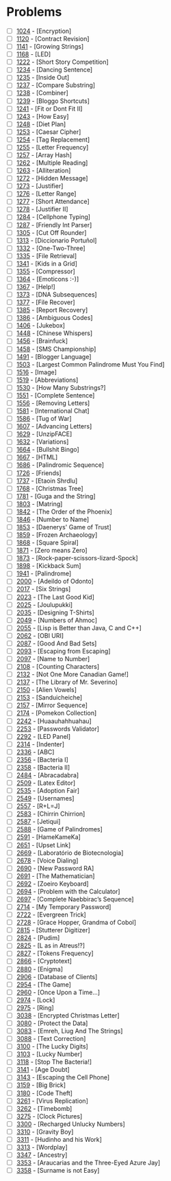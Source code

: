 # Problems 


- [ ] [1024](https://www.beecrowd.com.br/judge/pt/problems/view/1024) - [Encryption]
- [ ] [1120](https://www.beecrowd.com.br/judge/pt/problems/view/1120) - [Contract Revision]
- [ ] [1141](https://www.beecrowd.com.br/judge/pt/problems/view/1141) - [Growing Strings]
- [ ] [1168](https://www.beecrowd.com.br/judge/pt/problems/view/1168) - [LED]
- [ ] [1222](https://www.beecrowd.com.br/judge/pt/problems/view/1222) - [Short Story Competition]
- [ ] [1234](https://www.beecrowd.com.br/judge/pt/problems/view/1234) - [Dancing Sentence]
- [ ] [1235](https://www.beecrowd.com.br/judge/pt/problems/view/1235) - [Inside Out]
- [ ] [1237](https://www.beecrowd.com.br/judge/pt/problems/view/1237) - [Compare Substring]
- [ ] [1238](https://www.beecrowd.com.br/judge/pt/problems/view/1238) - [Combiner]
- [ ] [1239](https://www.beecrowd.com.br/judge/pt/problems/view/1239) - [Bloggo Shortcuts]
- [ ] [1241](https://www.beecrowd.com.br/judge/pt/problems/view/1241) - [Fit or Dont Fit II]
- [ ] [1243](https://www.beecrowd.com.br/judge/pt/problems/view/1243) - [How Easy]
- [ ] [1248](https://www.beecrowd.com.br/judge/pt/problems/view/1248) - [Diet Plan]
- [ ] [1253](https://www.beecrowd.com.br/judge/pt/problems/view/1253) - [Caesar Cipher]
- [ ] [1254](https://www.beecrowd.com.br/judge/pt/problems/view/1254) - [Tag Replacement]
- [ ] [1255](https://www.beecrowd.com.br/judge/pt/problems/view/1255) - [Letter Frequency]
- [ ] [1257](https://www.beecrowd.com.br/judge/pt/problems/view/1257) - [Array Hash]
- [ ] [1262](https://www.beecrowd.com.br/judge/pt/problems/view/1262) - [Multiple Reading]
- [ ] [1263](https://www.beecrowd.com.br/judge/pt/problems/view/1263) - [Alliteration]
- [ ] [1272](https://www.beecrowd.com.br/judge/pt/problems/view/1272) - [Hidden Message]
- [ ] [1273](https://www.beecrowd.com.br/judge/pt/problems/view/1273) - [Justifier]
- [ ] [1276](https://www.beecrowd.com.br/judge/pt/problems/view/1276) - [Letter Range]
- [ ] [1277](https://www.beecrowd.com.br/judge/pt/problems/view/1277) - [Short Attendance]
- [ ] [1278](https://www.beecrowd.com.br/judge/pt/problems/view/1278) - [Justifier II]
- [ ] [1284](https://www.beecrowd.com.br/judge/pt/problems/view/1284) - [Cellphone Typing]
- [ ] [1287](https://www.beecrowd.com.br/judge/pt/problems/view/1287) - [Friendly Int Parser]
- [ ] [1305](https://www.beecrowd.com.br/judge/pt/problems/view/1305) - [Cut Off Rounder]
- [ ] [1313](https://www.beecrowd.com.br/judge/pt/problems/view/1313) - [Diccionario Portuñol]
- [ ] [1332](https://www.beecrowd.com.br/judge/pt/problems/view/1332) - [One-Two-Three]
- [ ] [1335](https://www.beecrowd.com.br/judge/pt/problems/view/1335) - [File Retrieval]
- [ ] [1341](https://www.beecrowd.com.br/judge/pt/problems/view/1341) - [Kids in a Grid]
- [ ] [1355](https://www.beecrowd.com.br/judge/pt/problems/view/1355) - [Compressor]
- [ ] [1364](https://www.beecrowd.com.br/judge/pt/problems/view/1364) - [Emoticons :-)]
- [ ] [1367](https://www.beecrowd.com.br/judge/pt/problems/view/1367) - [Help!]
- [ ] [1373](https://www.beecrowd.com.br/judge/pt/problems/view/1373) - [DNA Subsequences]
- [ ] [1377](https://www.beecrowd.com.br/judge/pt/problems/view/1377) - [File Recover]
- [ ] [1385](https://www.beecrowd.com.br/judge/pt/problems/view/1385) - [Report Recovery]
- [ ] [1386](https://www.beecrowd.com.br/judge/pt/problems/view/1386) - [Ambiguous Codes]
- [ ] [1406](https://www.beecrowd.com.br/judge/pt/problems/view/1406) - [Jukebox]
- [ ] [1448](https://www.beecrowd.com.br/judge/pt/problems/view/1448) - [Chinese Whispers]
- [ ] [1456](https://www.beecrowd.com.br/judge/pt/problems/view/1456) - [Brainfuck]
- [ ] [1458](https://www.beecrowd.com.br/judge/pt/problems/view/1458) - [SMS Championship]
- [ ] [1491](https://www.beecrowd.com.br/judge/pt/problems/view/1491) - [Blogger Language]
- [ ] [1503](https://www.beecrowd.com.br/judge/pt/problems/view/1503) - [Largest Common Palindrome Must You Find]
- [ ] [1516](https://www.beecrowd.com.br/judge/pt/problems/view/1516) - [Image]
- [ ] [1519](https://www.beecrowd.com.br/judge/pt/problems/view/1519) - [Abbreviations]
- [ ] [1530](https://www.beecrowd.com.br/judge/pt/problems/view/1530) - [How Many Substrings?]
- [ ] [1551](https://www.beecrowd.com.br/judge/pt/problems/view/1551) - [Complete Sentence]
- [ ] [1556](https://www.beecrowd.com.br/judge/pt/problems/view/1556) - [Removing Letters]
- [ ] [1581](https://www.beecrowd.com.br/judge/pt/problems/view/1581) - [International Chat]
- [ ] [1586](https://www.beecrowd.com.br/judge/pt/problems/view/1586) - [Tug of War]
- [ ] [1607](https://www.beecrowd.com.br/judge/pt/problems/view/1607) - [Advancing Letters]
- [ ] [1629](https://www.beecrowd.com.br/judge/pt/problems/view/1629) - [UnzipFACE]
- [ ] [1632](https://www.beecrowd.com.br/judge/pt/problems/view/1632) - [Variations]
- [ ] [1664](https://www.beecrowd.com.br/judge/pt/problems/view/1664) - [Bullshit Bingo]
- [ ] [1667](https://www.beecrowd.com.br/judge/pt/problems/view/1667) - [HTML]
- [ ] [1686](https://www.beecrowd.com.br/judge/pt/problems/view/1686) - [Palindromic Sequence]
- [ ] [1726](https://www.beecrowd.com.br/judge/pt/problems/view/1726) - [Friends]
- [ ] [1737](https://www.beecrowd.com.br/judge/pt/problems/view/1737) - [Etaoin Shrdlu]
- [ ] [1768](https://www.beecrowd.com.br/judge/pt/problems/view/1768) - [Christmas Tree]
- [ ] [1781](https://www.beecrowd.com.br/judge/pt/problems/view/1781) - [Guga and the String]
- [ ] [1803](https://www.beecrowd.com.br/judge/pt/problems/view/1803) - [Matring]
- [ ] [1842](https://www.beecrowd.com.br/judge/pt/problems/view/1842) - [The Order of the Phoenix]
- [ ] [1846](https://www.beecrowd.com.br/judge/pt/problems/view/1846) - [Number to Name]
- [ ] [1853](https://www.beecrowd.com.br/judge/pt/problems/view/1853) - [Daenerys' Game of Trust]
- [ ] [1859](https://www.beecrowd.com.br/judge/pt/problems/view/1859) - [Frozen Archaeology]
- [ ] [1868](https://www.beecrowd.com.br/judge/pt/problems/view/1868) - [Square Spiral]
- [ ] [1871](https://www.beecrowd.com.br/judge/pt/problems/view/1871) - [Zero means Zero]
- [ ] [1873](https://www.beecrowd.com.br/judge/pt/problems/view/1873) - [Rock-paper-scissors-lizard-Spock]
- [ ] [1898](https://www.beecrowd.com.br/judge/pt/problems/view/1898) - [Kickback Sum]
- [ ] [1941](https://www.beecrowd.com.br/judge/pt/problems/view/1941) - [Palindrome]
- [ ] [2000](https://www.beecrowd.com.br/judge/pt/problems/view/2000) - [Adeildo of Odonto]
- [ ] [2017](https://www.beecrowd.com.br/judge/pt/problems/view/2017) - [Six Strings]
- [ ] [2023](https://www.beecrowd.com.br/judge/pt/problems/view/2023) - [The Last Good Kid]
- [ ] [2025](https://www.beecrowd.com.br/judge/pt/problems/view/2025) - [Joulupukki]
- [ ] [2035](https://www.beecrowd.com.br/judge/pt/problems/view/2035) - [Designing T-Shirts]
- [ ] [2049](https://www.beecrowd.com.br/judge/pt/problems/view/2049) - [Numbers of Ahmoc]
- [ ] [2055](https://www.beecrowd.com.br/judge/pt/problems/view/2055) - [Lisp is Better than Java, C and C++]
- [ ] [2062](https://www.beecrowd.com.br/judge/pt/problems/view/2062) - [OBI URI]
- [ ] [2087](https://www.beecrowd.com.br/judge/pt/problems/view/2087) - [Good And Bad Sets]
- [ ] [2093](https://www.beecrowd.com.br/judge/pt/problems/view/2093) - [Escaping from Escaping]
- [ ] [2097](https://www.beecrowd.com.br/judge/pt/problems/view/2097) - [Name to Number]
- [ ] [2108](https://www.beecrowd.com.br/judge/pt/problems/view/2108) - [Counting Characters]
- [ ] [2132](https://www.beecrowd.com.br/judge/pt/problems/view/2132) - [Not One More Canadian Game!]
- [ ] [2137](https://www.beecrowd.com.br/judge/pt/problems/view/2137) - [The Library of Mr. Severino]
- [ ] [2150](https://www.beecrowd.com.br/judge/pt/problems/view/2150) - [Alien Vowels]
- [ ] [2153](https://www.beecrowd.com.br/judge/pt/problems/view/2153) - [Sanduicheiche]
- [ ] [2157](https://www.beecrowd.com.br/judge/pt/problems/view/2157) - [Mirror Sequence]
- [ ] [2174](https://www.beecrowd.com.br/judge/pt/problems/view/2174) - [Pomekon Collection]
- [ ] [2242](https://www.beecrowd.com.br/judge/pt/problems/view/2242) - [Huaauhahhuahau]
- [ ] [2253](https://www.beecrowd.com.br/judge/pt/problems/view/2253) - [Passwords Validator]
- [ ] [2292](https://www.beecrowd.com.br/judge/pt/problems/view/2292) - [LED Panel]
- [ ] [2314](https://www.beecrowd.com.br/judge/pt/problems/view/2314) - [Indenter]
- [ ] [2336](https://www.beecrowd.com.br/judge/pt/problems/view/2336) - [ABC]
- [ ] [2356](https://www.beecrowd.com.br/judge/pt/problems/view/2356) - [Bacteria I]
- [ ] [2358](https://www.beecrowd.com.br/judge/pt/problems/view/2358) - [Bacteria II]
- [ ] [2484](https://www.beecrowd.com.br/judge/pt/problems/view/2484) - [Abracadabra]
- [ ] [2509](https://www.beecrowd.com.br/judge/pt/problems/view/2509) - [Latex Editor]
- [ ] [2535](https://www.beecrowd.com.br/judge/pt/problems/view/2535) - [Adoption Fair]
- [ ] [2549](https://www.beecrowd.com.br/judge/pt/problems/view/2549) - [Usernames]
- [ ] [2557](https://www.beecrowd.com.br/judge/pt/problems/view/2557) - [R+L=J]
- [ ] [2583](https://www.beecrowd.com.br/judge/pt/problems/view/2583) - [Chirrin Chirrion]
- [ ] [2587](https://www.beecrowd.com.br/judge/pt/problems/view/2587) - [Jetiqui]
- [ ] [2588](https://www.beecrowd.com.br/judge/pt/problems/view/2588) - [Game of Palindromes]
- [ ] [2591](https://www.beecrowd.com.br/judge/pt/problems/view/2591) - [HameKameKa]
- [ ] [2651](https://www.beecrowd.com.br/judge/pt/problems/view/2651) - [Upset Link]
- [ ] [2669](https://www.beecrowd.com.br/judge/pt/problems/view/2669) - [Laboratório de Biotecnologia]
- [ ] [2678](https://www.beecrowd.com.br/judge/pt/problems/view/2678) - [Voice Dialing]
- [ ] [2690](https://www.beecrowd.com.br/judge/pt/problems/view/2690) - [New Password RA]
- [ ] [2691](https://www.beecrowd.com.br/judge/pt/problems/view/2691) - [The Mathematician]
- [ ] [2692](https://www.beecrowd.com.br/judge/pt/problems/view/2692) - [Zoeiro Keyboard]
- [ ] [2694](https://www.beecrowd.com.br/judge/pt/problems/view/2694) - [Problem with the Calculator]
- [ ] [2697](https://www.beecrowd.com.br/judge/pt/problems/view/2697) - [Complete Naebbirac’s Sequence]
- [ ] [2714](https://www.beecrowd.com.br/judge/pt/problems/view/2714) - [My Temporary Password]
- [ ] [2722](https://www.beecrowd.com.br/judge/pt/problems/view/2722) - [Evergreen Trick]
- [ ] [2728](https://www.beecrowd.com.br/judge/pt/problems/view/2728) - [Grace Hopper, Grandma of Cobol]
- [ ] [2815](https://www.beecrowd.com.br/judge/pt/problems/view/2815) - [Stutterer Digitizer]
- [ ] [2824](https://www.beecrowd.com.br/judge/pt/problems/view/2824) - [Pudim]
- [ ] [2825](https://www.beecrowd.com.br/judge/pt/problems/view/2825) - [L as in Atreus!?]
- [ ] [2827](https://www.beecrowd.com.br/judge/pt/problems/view/2827) - [Tokens Frequency]
- [ ] [2866](https://www.beecrowd.com.br/judge/pt/problems/view/2866) - [Cryptotext]
- [ ] [2880](https://www.beecrowd.com.br/judge/pt/problems/view/2880) - [Enigma]
- [ ] [2906](https://www.beecrowd.com.br/judge/pt/problems/view/2906) - [Database of Clients]
- [ ] [2954](https://www.beecrowd.com.br/judge/pt/problems/view/2954) - [The Game]
- [ ] [2960](https://www.beecrowd.com.br/judge/pt/problems/view/2960) - [Once Upon a Time...]
- [ ] [2974](https://www.beecrowd.com.br/judge/pt/problems/view/2974) - [Lock]
- [ ] [2975](https://www.beecrowd.com.br/judge/pt/problems/view/2975) - [Ring]
- [ ] [3038](https://www.beecrowd.com.br/judge/pt/problems/view/3038) - [Encrypted Christmas Letter]
- [ ] [3080](https://www.beecrowd.com.br/judge/pt/problems/view/3080) - [Protect the Data]
- [ ] [3083](https://www.beecrowd.com.br/judge/pt/problems/view/3083) - [Emreh, Liug And The Strings]
- [ ] [3088](https://www.beecrowd.com.br/judge/pt/problems/view/3088) - [Text Correction]
- [ ] [3100](https://www.beecrowd.com.br/judge/pt/problems/view/3100) - [The Lucky Digits]
- [ ] [3103](https://www.beecrowd.com.br/judge/pt/problems/view/3103) - [Lucky Number]
- [ ] [3118](https://www.beecrowd.com.br/judge/pt/problems/view/3118) - [Stop The Bacteria!]
- [ ] [3141](https://www.beecrowd.com.br/judge/pt/problems/view/3141) - [Age Doubt]
- [ ] [3143](https://www.beecrowd.com.br/judge/pt/problems/view/3143) - [Escaping the Cell Phone]
- [ ] [3159](https://www.beecrowd.com.br/judge/pt/problems/view/3159) - [Big Brick]
- [ ] [3180](https://www.beecrowd.com.br/judge/pt/problems/view/3180) - [Code Theft]
- [ ] [3261](https://www.beecrowd.com.br/judge/pt/problems/view/3261) - [Virus Replication]
- [ ] [3262](https://www.beecrowd.com.br/judge/pt/problems/view/3262) - [Timebomb]
- [ ] [3275](https://www.beecrowd.com.br/judge/pt/problems/view/3275) - [Clock Pictures]
- [ ] [3300](https://www.beecrowd.com.br/judge/pt/problems/view/3300) - [Recharged Unlucky Numbers]
- [ ] [3310](https://www.beecrowd.com.br/judge/pt/problems/view/3310) - [Gravity Boy]
- [ ] [3311](https://www.beecrowd.com.br/judge/pt/problems/view/3311) - [Hudinho and his Work]
- [ ] [3313](https://www.beecrowd.com.br/judge/pt/problems/view/3313) - [Wordplay]
- [ ] [3347](https://www.beecrowd.com.br/judge/pt/problems/view/3347) - [Ancestry]
- [ ] [3353](https://www.beecrowd.com.br/judge/pt/problems/view/3353) - [Araucarias and the Three-Eyed Azure Jay]
- [ ] [3358](https://www.beecrowd.com.br/judge/pt/problems/view/3358) - [Surname is not Easy]